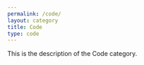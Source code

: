 ```yaml
---
permalink: /code/
layout: category
title: Code
type: code
---
```

This is the description of the Code category.
